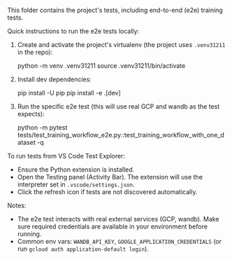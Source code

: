 This folder contains the project's tests, including end-to-end (e2e) training tests.

Quick instructions to run the e2e tests locally:

1. Create and activate the project's virtualenv (the project uses `.venv31211` in the repo):

   python -m venv .venv31211
   source .venv31211/bin/activate

2. Install dev dependencies:

   pip install -U pip
   pip install -e .[dev]

3. Run the specific e2e test (this will use real GCP and wandb as the test expects):

   python -m pytest tests/test_training_workflow_e2e.py::test_training_workflow_with_one_dataset -q

To run tests from VS Code Test Explorer:

- Ensure the Python extension is installed.
- Open the Testing panel (Activity Bar). The extension will use the interpreter set in `.vscode/settings.json`.
- Click the refresh icon if tests are not discovered automatically.

Notes:

- The e2e test interacts with real external services (GCP, wandb). Make sure required credentials are available in your environment before running.
- Common env vars: `WANDB_API_KEY`, `GOOGLE_APPLICATION_CREDENTIALS` (or run `gcloud auth application-default login`).
